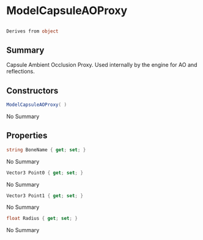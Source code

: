 # ModelCapsuleAOProxy

## 
```c#
Derives from object
```

## Summary

Capsule Ambient Occlusion Proxy. Used internally by the engine for AO and reflections.
## Constructors

```c#
ModelCapsuleAOProxy( ) 
```
No Summary
## Properties

```c#
string BoneName { get; set; } 
```
No Summary
```c#
Vector3 Point0 { get; set; } 
```
No Summary
```c#
Vector3 Point1 { get; set; } 
```
No Summary
```c#
float Radius { get; set; } 
```
No Summary
